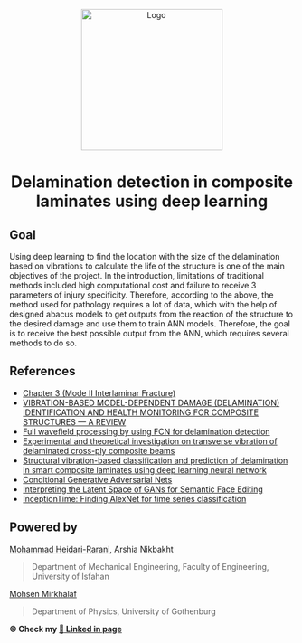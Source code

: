 
<p align="center">
  <a href="https://github.com/Arshianb/Environment-Nectar">
    <img src="https://github.com/Arshianb/Delamination-detection-in-composite-laminates-using-machine-learning/raw/Master/introdl.png" alt="Logo" height="250">
  </a>
    <h1 align="center">Delamination detection in composite laminates using deep learning</h1>
</p>

## Goal

Using deep learning to find the location with the size of the delamination based on vibrations to calculate the life of the structure is one of the main objectives of the project. In the introduction, limitations of traditional methods included high computational cost and failure to receive 3 parameters of injury specificity. Therefore, according to the above, the method used for pathology requires a lot of data, which with the help of designed abacus models to get outputs from the reaction of the structure to the desired damage and use them to train ANN models. Therefore, the goal is to receive the best possible output from the ANN, which requires several methods to do so.

## References

* [Chapter 3 (Mode II Interlaminar Fracture)](https://www.researchgate.net/publication/283121707_Chapter_3)
* [VIBRATION-BASED MODEL-DEPENDENT DAMAGE (DELAMINATION) IDENTIFICATION AND HEALTH MONITORING FOR COMPOSITE STRUCTURES — A REVIEW](https://www.sciencedirect.com/science/article/abs/pii/S0022460X9992624X)
* [Full wavefield processing by using FCN for delamination detection](https://www.sciencedirect.com/science/article/pii/S0888327020309237)
* [Experimental and theoretical investigation on transverse vibration of delaminated cross-ply composite beams](https://www.sciencedirect.com/science/article/abs/pii/S0020740316300856)
* [Structural vibration-based classification and prediction of delamination in smart composite laminates using deep learning neural network](sciencedirect.com/science/article/abs/pii/S1359836818325411)
* [Conditional Generative Adversarial Nets](https://arxiv.org/abs/1411.1784)
* [Interpreting the Latent Space of GANs for Semantic Face Editing](https://arxiv.org/abs/1907.10786)
* [InceptionTime: Finding AlexNet for time series classification](https://link.springer.com/article/10.1007/s10618-020-00710-y)

## Powered by

[Mohammad Heidari-Rarani](https://engold.ui.ac.ir/~m.heidarirarani/index.html), Arshia Nikbakht
> Department of Mechanical Engineering, Faculty of Engineering, University of Isfahan

[Mohsen Mirkhalaf](https://www.gu.se/en/about/find-staff/mohsenmirkhalaf)
> Department of Physics, University of Gothenburg


**© Check my [:link: Linked in page](https://www.linkedin.com/in/arshia-nikbakht)**
